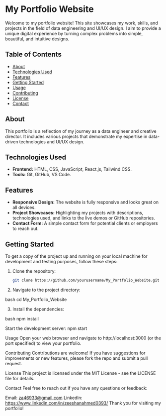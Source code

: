 
# My Portfolio Website

Welcome to my portfolio website! This site showcases my work, skills, and projects in the field of data engineering and UI/UX design. I aim to provide a unique digital experience by turning complex problems into simple, beautiful, and intuitive designs.

## Table of Contents

- [About](#about)
- [Technologies Used](#technologies-used)
- [Features](#features)
- [Getting Started](#getting-started)
- [Usage](#usage)
- [Contributing](#contributing)
- [License](#license)
- [Contact](#contact)

## About

This portfolio is a reflection of my journey as a data engineer and creative director. It includes various projects that demonstrate my expertise in data-driven technologies and UI/UX design.

## Technologies Used

- **Frontend:** HTML, CSS, JavaScript, React.js, Tailwind CSS.
- **Tools:** Git, GitHub, VS Code.

## Features

- **Responsive Design:** The website is fully responsive and looks great on all devices.
- **Project Showcases:** Highlighting my projects with descriptions, technologies used, and links to the live demos or GitHub repositories.
- **Contact Form:** A simple contact form for potential clients or employers to reach out.

## Getting Started

To get a copy of the project up and running on your local machine for development and testing purposes, follow these steps:

1. Clone the repository:
   ```bash
   git clone https://github.com/yourusername/My_Portfolio_Website.git


2. Navigate to the project directory:

bash
cd My_Portfolio_Website


3. Install the dependencies:

bash
npm install


Start the development server:
npm start

Usage
Open your web browser and navigate to http://localhost:3000 (or the port specified) to view your portfolio.

Contributing
Contributions are welcome! If you have suggestions for improvements or new features, please fork the repo and submit a pull request.

License
This project is licensed under the MIT License - see the LICENSE file for details.

Contact
Feel free to reach out if you have any questions or feedback:

Email: za46933@gmail.com
LinkedIn: https://www.linkedin.com/in/zeeshanahmed0393/
Thank you for visiting my portfolio!
